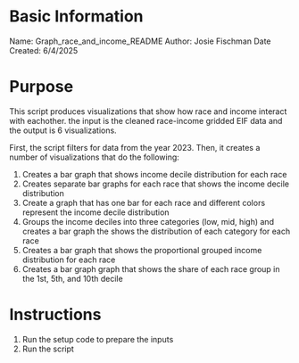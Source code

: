 # Basic Information

Name: Graph_race_and_income_README
Author: Josie Fischman
Date Created: 6/4/2025

# Purpose

This script produces visualizations that show how race and income interact with eachother. the input is the cleaned race-income gridded EIF data and the output is 6 visualizations. 

First, the script filters for data from the year 2023. Then, it creates a number of visualizations that do the following: 
1. Creates a bar graph that shows income decile distribution for each race
2. Creates separate bar graphs for each race that shows the income decile distribution
3. Create a graph that has one bar for each race and different colors represent the income decile distribution
4. Groups the income deciles into three categories (low, mid, high) and creates a bar graph the shows the distribution of each category for each race
5. Creates a bar graph that shows the proportional grouped income distribution for each race
6. Creates a bar graph graph that shows the share of each race group in the 1st, 5th, and 10th decile

# Instructions
1. Run the setup code to prepare the inputs
2. Run the script
